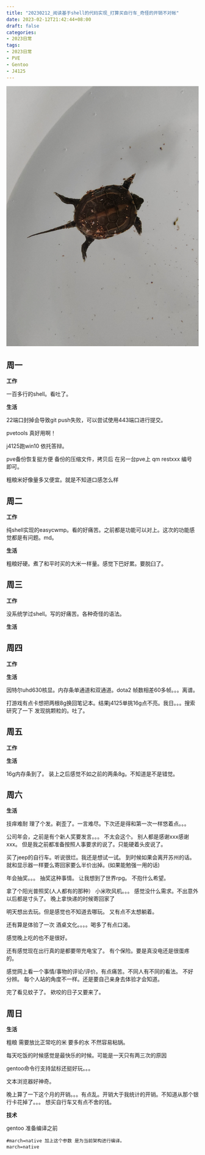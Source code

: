 ```yaml
---
title: "20230212_阅读基于shell的代码实现_打算买自行车_奇怪的开销不对帐"
date: 2023-02-12T21:42:44+08:00
draft: false
categories:
- 2023日常
tags:
- 2023日常
- PVE
- Gentoo
- J4125
---
```


![草龟](https://raw.githubusercontent.com/nianyisi/20220717/main/2023/2/IMG_20220830_075739651.jpg)




## 周一

**工作**

一百多行的shell。看吐了。

**生活**


22端口封掉会导致git push失败，可以尝试使用443端口进行提交。

pvetools 真好用啊！

j4125跑win10 依托答辩。

pve备份恢复挺方便 备份的压缩文件，拷贝后 在另一台pve上 qm restxxx 编号 即可。

粗粮米好像量多又便宜。就是不知道口感怎么样

## 周二

**工作**

纯shell实现的easycwmp。看的好痛苦。之前都是功能可以对上。这次的功能感觉都是有问题。md。

**生活**

粗粮好硬。煮了和平时买的大米一样量。感觉下巴好累。要脱臼了。




## 周三


**工作**

没系统学过shell。写的好痛苦。各种奇怪的语法。



**生活**




## 周四


**工作**



**生活**

因特尔uhd630核显。内存条单通道和双通道。dota2 帧数相差60多帧。。。离谱。

打游戏有点卡想把两根8g换回笔记本。结果j4125单挑16g点不亮。我日。。。搜索研究了一下 发现挑颗粒的。吐了。



## 周五


**工作**



**生活**

16g内存条到了。 装上之后感觉不如之前的两条8g。不知道是不是错觉。



## 周六


**生活**

技痒难耐 理了个发。剃歪了。一言难尽。下次还是得和第一次一样悠着点。。。

公司年会，之前是有个新人奖要发言。。。 不太会这个。 别人都是感谢xxx感谢xxx。 但是我之前都准备按照人事要求的说了。只能硬着头皮说了。

买了jeep的自行车。听说很烂。我还是想试一试。  到时候如果会离开苏州的话。就和显示器一样要么寄回家要么半价出掉。(如果能勉强一用的话)

年会抽奖。。。 抽奖这种事情。 让我想到了世界rpg。 不抱什么希望。

拿了个阳光普照奖(人人都有的那种） 小米吹风机。。。 感觉没什么需求。不出意外以后都是寸头了。  晚上拿快递的时候寄回家了

明天想出去玩。但是感觉也不知道去哪玩。 又有点不太想躺着。

还有算是体验了一次 酒桌文化。。。。喝多了有点口渴。

感觉晚上吃的也不是很好。

还有感觉现在出行真的是都要带充电宝了。 有个保险。要是真没电还是很蛋疼的。




感觉网上看一个事情/事物的评论/评价。有点痛苦。不同人有不同的看法。  不好分辨。 每个人站的角度不一样。还是要自己亲身去体验才会知道。

完了看见蚊子了。 欸咬的日子又要来了。


## 周日


**生活**

粗粮 需要放比正常吃的米 要多的水 不然容易粘锅。

每天吃饭的时候感觉是最快乐的时候。可能是一天只有两三次的原因


gentoo命令行支持鼠标还挺好玩。。。

文本浏览器好神奇。


晚上算了一下这个月的开销。。。有点乱。开销大于我统计的开销。不知道从那个银行卡花掉了。。。 想买自行车又有点不舍的钱。





**技术**

gentoo 准备编译之前
```
#march=native 加上这个参数 是为当前架构进行编译。
march=native 
```